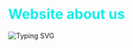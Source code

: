 # <font color="#0eede9">Website about us</font>

![Typing SVG](https://readme-typing-svg.herokuapp.com?font=Fira+Code&size=24&duration=4000&color=#0eedcc&center=true&vCenter=true&width=450&lines=Hello,+Fuck+You;Welcome+to+About+us+Profile!)

